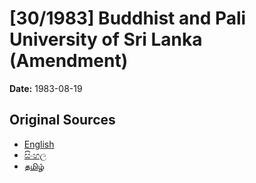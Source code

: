 # [30/1983] Buddhist and Pali University of Sri Lanka (Amendment)

**Date:** 1983-08-19

## Original Sources

- [English](https://documents.gov.lk/view/acts/1983/8/30-1983_E.pdf)
- [සිංහල](https://documents.gov.lk/view/acts/1983/8/30-1983_S.pdf)
- [தமிழ்](https://documents.gov.lk/view/acts/1983/8/30-1983_T.pdf)
